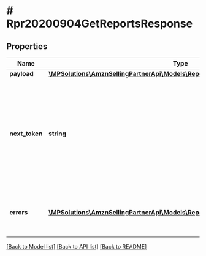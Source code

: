 # # Rpr20200904GetReportsResponse

## Properties

Name | Type | Description | Notes
------------ | ------------- | ------------- | -------------
**payload** | [**\MPSolutions\AmznSellingPartnerApi\Models\Reports20200904\Rpr20200904Report[]**](Rpr20200904Report.md) |  | [optional]
**next_token** | **string** | Returned when the number of results exceeds pageSize. To get the next page of results, call getReports with this token as the only parameter. | [optional]
**errors** | [**\MPSolutions\AmznSellingPartnerApi\Models\Reports20200904\Rpr20200904Error[]**](Rpr20200904Error.md) | A list of error responses returned when a request is unsuccessful. | [optional]

[[Back to Model list]](../../README.md#models) [[Back to API list]](../../README.md#endpoints) [[Back to README]](../../README.md)
